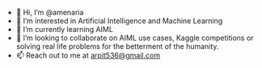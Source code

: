 - 👋 Hi, I’m @amenaria
- 👀 I’m interested in Artificial Intelligence and Machine Learning
- 🌱 I’m currently learning AIML
- 💞️ I’m looking to collaborate on AIML use cases, Kaggle competitions or solving real life problems for the betterment of the humanity.
- 📫 Reach out to me at arpit536@gmail.com

<!---
amenaria/amenaria is a ✨ special ✨ repository because its `README.md` (this file) appears on your GitHub profile.
You can click the Preview link to take a look at your changes.
--->

